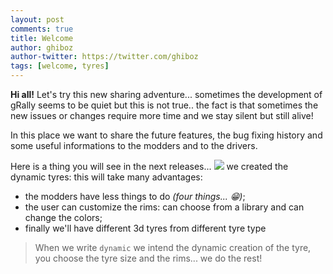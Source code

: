 ```yaml
---
layout: post
comments: true
title: Welcome
author: ghiboz
author-twitter: https://twitter.com/ghiboz
tags: [welcome, tyres]
---
```


**Hi all!**
Let's try this new sharing adventure... sometimes the development of gRally seems to be quiet 
but this is not true.. the fact is that sometimes the new issues or changes require more time and we stay 
silent but still alive!

In this place we want to share the future features, the bug fixing history and some useful informations 
to the modders and to the drivers.

Here is a thing you will see in the next releases...
![](https://imgur.com/8qwRMU8.png)
we created the dynamic tyres: this will take many advantages:
 - the modders have less things to do _(four things... 😁)_;
 - the user can customize the rims: can choose from a library and can change the colors;
 - finally we'll have different 3d tyres from different tyre type

  > When we write `dynamic` we intend the dynamic creation of the tyre, you choose the tyre size and the rims... we do the rest!
